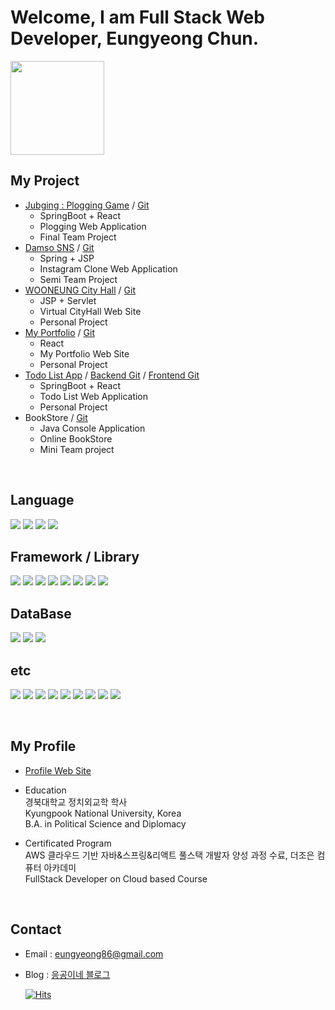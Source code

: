 # Welcome, I am Full Stack Web Developer, Eungyeong Chun.

<img src="https://github.com/olo02/olo02/assets/121186383/4e873ee3-bb3e-4961-806a-2f960c7210d1" width="150" />

## My Project

- [Jubging : Plogging Game](https://jubging.olooe.city) / [Git](https://github.com/orgs/plogging-project/repositories)
  - SpringBoot + React
  - Plogging Web Application
  - Final Team Project
- [Damso SNS](https://damso.olooe.city) / [Git](https://github.com/olo02/AWS_fullstack_semi_project_SNS)
  - Spring + JSP
  - Instagram Clone Web Application
  - Semi Team Project
- [WOONEUNG City Hall](https://wooneung.olooe.city) / [Git](https://github.com/olo02/AWS_fullstack_personal_project_CityHall)
  - JSP + Servlet
  - Virtual CityHall Web Site
  - Personal Project
- [My Portfolio](https://my.olooe.city) / [Git](https://github.com/olo02/AWS_fullstack_personal_project_Portfolio)
  - React
  - My Portfolio Web Site
  - Personal Project
- [Todo List App](https://todo.olooe.city) / [Backend Git](https://github.com/olo02/AWS_fullstack_personal_project_Todo_Backend) / [Frontend Git](https://github.com/olo02/AWS_fullstack_personal_project_Todo_Frontend)
  - SpringBoot + React
  - Todo List Web Application
  - Personal Project
- BookStore / [Git](https://github.com/olo02/AWS_fullstack_mini_project_BookStore)
  - Java Console Application
  - Online BookStore
  - Mini Team project

<br>

## Language

  <img src="https://img.shields.io/badge/java-007396?style=for-the-badge&logo=java&logoColor=white"> <img src="https://img.shields.io/badge/javascript-F7DF1E?style=for-the-badge&logo=javascript&logoColor=black"> <img src="https://img.shields.io/badge/html5-E34F26?style=for-the-badge&logo=html5&logoColor=white"> <img src="https://img.shields.io/badge/css-1572B6?style=for-the-badge&logo=css3&logoColor=white">

## Framework / Library

  <img src="https://img.shields.io/badge/Spring MVC-6DB33F?style=for-the-badge&logo=spring&logoColor=white">   <img src="https://img.shields.io/badge/Spring Boot-6DB33F?style=for-the-badge&logo=Spring Boot&logoColor=white">  <img src="https://img.shields.io/badge/Spring Security-6DB33F?style=for-the-badge&logo=Spring Security&logoColor=white">
  <img src="https://img.shields.io/badge/react-61DAFB?style=for-the-badge&logo=react&logoColor=black">   <img src="https://img.shields.io/badge/node.js-339933?style=for-the-badge&logo=Node.js&logoColor=white">  <img src="https://img.shields.io/badge/jquery-0769AD?style=for-the-badge&logo=jquery&logoColor=white">  <img src="https://img.shields.io/badge/bootstrap-7952B3?style=for-the-badge&logo=bootstrap&logoColor=white">  <img src="https://img.shields.io/badge/Web Socket-000000?style=for-the-badge&logo=&logoColor=white">

## DataBase

  <img src="https://img.shields.io/badge/oracle-F80000?style=for-the-badge&logo=oracle&logoColor=white">   <img src="https://img.shields.io/badge/mysql-4479A1?style=for-the-badge&logo=mysql&logoColor=white">   <img src="https://img.shields.io/badge/mariaDB-003545?style=for-the-badge&logo=mariaDB&logoColor=white">


## etc
  <img src="https://img.shields.io/badge/git-F05032?style=for-the-badge&logo=git&logoColor=white">  <img src="https://img.shields.io/badge/subversion-809CC9?style=for-the-badge&logo=subversion&logoColor=white">
  <img src="https://img.shields.io/badge/Amazon EC2-FF9900?style=for-the-badge&logo=Amazon EC2&logoColor=white">  <img src="https://img.shields.io/badge/cloudflare-F38020?style=for-the-badge&logo=cloudflare&logoColor=white">  <img src="https://img.shields.io/badge/Nginx-009639?style=for-the-badge&logo=Nginx&logoColor=white">  <img src="https://img.shields.io/badge/apache tomcat-F8DC75?style=for-the-badge&logo=apachetomcat&logoColor=white">
    <img src="https://img.shields.io/badge/Eclipse IDE-2C2255?style=for-the-badge&logo=Eclipse IDE&logoColor=white">  <img src="https://img.shields.io/badge/Visual Studio Code-007ACC?style=for-the-badge&logo=Visual Studio Code&logoColor=white">  <img src="https://img.shields.io/badge/intellijidea-000000?style=for-the-badge&logo=intellij Idea&logoColor=white"> 

<br>

## My Profile

- [Profile Web Site](https://my.olooe.city)

- Education<br>
  경북대학교 정치외교학 학사<br>
  Kyungpook National University, Korea<br>
  B.A. in Political Science and Diplomacy

- Certificated Program<br>
  AWS 클라우드 기반 자바&스프링&리액트 풀스택 개발자 양성 과정 수료, 더조은 컴퓨터 아카데미<br>
  FullStack Developer on Cloud based Course

<br>

## Contact

- Email : eungyeong86@gmail.com
- Blog : [응공이네 블로그](https://blog.olooe.city/)

  [![Hits](https://hits.seeyoufarm.com/api/count/incr/badge.svg?url=https%3A%2F%2Fgithub.com%2Folo02%2F&count_bg=%2379C83D&title_bg=%23555555&icon=&icon_color=%23E7E7E7&title=hits&edge_flat=false)](https://hits.seeyoufarm.com)
  
